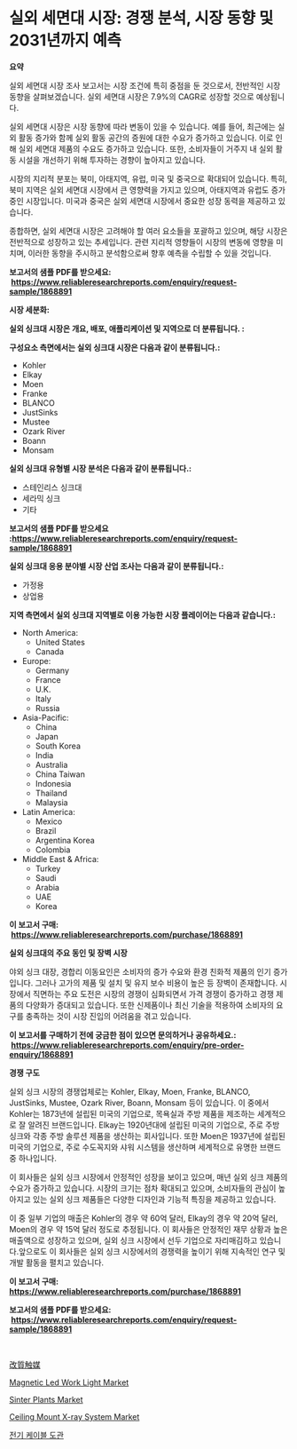 <p><h1>실외 세면대 시장: 경쟁 분석, 시장 동향 및 2031년까지 예측</h1></p><p><strong>요약</strong></p>
<p><p>실외 세면대 시장 조사 보고서는 시장 조건에 특히 중점을 둔 것으로서, 전반적인 시장 동향을 살펴보겠습니다. 실외 세면대 시장은 7.9%의 CAGR로 성장할 것으로 예상됩니다. </p><p>실외 세면대 시장은 시장 동향에 따라 변동이 있을 수 있습니다. 예를 들어, 최근에는 실외 활동 증가와 함께 실외 활동 공간의 증원에 대한 수요가 증가하고 있습니다. 이로 인해 실외 세면대 제품의 수요도 증가하고 있습니다. 또한, 소비자들이 거주지 내 실외 활동 시설을 개선하기 위해 투자하는 경향이 높아지고 있습니다.</p><p>시장의 지리적 분포는 북미, 아태지역, 유럽, 미국 및 중국으로 확대되어 있습니다. 특히, 북미 지역은 실외 세면대 시장에서 큰 영향력을 가지고 있으며, 아태지역과 유럽도 증가 중인 시장입니다. 미국과 중국은 실외 세면대 시장에서 중요한 성장 동력을 제공하고 있습니다.</p><p>종합하면, 실외 세면대 시장은 고려해야 할 여러 요소들을 포괄하고 있으며, 해당 시장은 전반적으로 성장하고 있는 추세입니다. 관련 지리적 영향들이 시장의 변동에 영향을 미치며, 이러한 동향을 주시하고 분석함으로써 향후 예측을 수립할 수 있을 것입니다.</p></p>
<p><strong>보고서의 샘플 PDF를 받으세요: &nbsp;<a href="https://www.reliableresearchreports.com/enquiry/request-sample/1868891">https://www.reliableresearchreports.com/enquiry/request-sample/1868891</a></strong></p>
<p><strong>시장 세분화:</strong></p>
<p><strong> 실외 싱크대 시장은 개요, 배포, 애플리케이션 및 지역으로 더 분류됩니다. :</strong></p>
<p><strong>구성요소 측면에서는 실외 싱크대 시장은 다음과 같이 분류됩니다.:</strong></p>
<p><ul><li>Kohler</li><li>Elkay</li><li>Moen</li><li>Franke</li><li>BLANCO</li><li>JustSinks</li><li>Mustee</li><li>Ozark River</li><li>Boann</li><li>Monsam</li></ul></p>
<p><strong> 실외 싱크대 유형별 시장 분석은 다음과 같이 분류됩니다.:</strong></p>
<p><ul><li>스테인리스 싱크대</li><li>세라믹 싱크</li><li>기타</li></ul></p>
<p><strong>보고서의 샘플 PDF를 받으세요 :<a href="https://www.reliableresearchreports.com/enquiry/request-sample/1868891">https://www.reliableresearchreports.com/enquiry/request-sample/1868891</a></strong></p>
<p><strong> 실외 싱크대 응용 분야별 시장 산업 조사는 다음과 같이 분류됩니다.:</strong></p>
<p><ul><li>가정용</li><li>상업용</li></ul></p>
<p><strong>지역 측면에서 실외 싱크대 지역별로 이용 가능한 시장 플레이어는 다음과 같습니다.:</strong></p>
<p><ul>
    <li>
        North America:
        <ul>
            <li>United States</li>
            <li>Canada</li>
        </ul>
    </li>
    <li>
        Europe:
        <ul>
            <li>Germany</li>
            <li>France</li>
            <li>U.K.</li>
            <li>Italy</li>
            <li>Russia</li>
        </ul>
    </li>
    <li>
        Asia-Pacific:
        <ul>
            <li>China</li>
            <li>Japan</li>
            <li>South Korea</li>
            <li>India</li>
            <li>Australia</li>
            <li>China Taiwan</li>
            <li>Indonesia</li>
            <li>Thailand</li>
            <li>Malaysia</li>
        </ul>
    </li>
    <li>
        Latin America:
        <ul>
            <li>Mexico</li>
            <li>Brazil</li>
            <li>Argentina Korea</li>
            <li>Colombia</li>
        </ul>
    </li>
    <li>
        Middle East & Africa:
        <ul>
            <li>Turkey</li>
            <li>Saudi</li>
            <li>Arabia</li>
            <li>UAE</li>
            <li>Korea</li>
        </ul>
    </li>
    </ul></p>
<p><strong>이 보고서 구매: &nbsp;<a href="https://www.reliableresearchreports.com/purchase/1868891">https://www.reliableresearchreports.com/purchase/1868891</a></strong></p>
<p><strong>실외 싱크대의 주요 동인 및 장벽 시장</strong></p>
<p><p>야외 싱크 대장, 경합리 이동요인은 소비자의 증가 수요와 환경 친화적 제품의 인기 증가입니다. 그러나 고가의 제품 및 설치 및 유지 보수 비용이 높은 등 장벽이 존재합니다. 시장에서 직면하는 주요 도전은 시장의 경쟁이 심화되면서 가격 경쟁이 증가하고 경쟁 제품의 다양화가 증대되고 있습니다. 또한 신제품이나 최신 기술을 적용하여 소비자의 요구를 충족하는 것이 시장 진입의 어려움을 겪고 있습니다.</p></p>
<p><strong>이 보고서를 구매하기 전에 궁금한 점이 있으면 문의하거나 공유하세요.: &nbsp;<a href="https://www.reliableresearchreports.com/enquiry/pre-order-enquiry/1868891">https://www.reliableresearchreports.com/enquiry/pre-order-enquiry/1868891</a></strong></p>
<p><strong>경쟁 구도</strong></p>
<p><p>실외 싱크 시장의 경쟁업체로는 Kohler, Elkay, Moen, Franke, BLANCO, JustSinks, Mustee, Ozark River, Boann, Monsam 등이 있습니다. 이 중에서 Kohler는 1873년에 설립된 미국의 기업으로, 목욕실과 주방 제품을 제조하는 세계적으로 잘 알려진 브랜드입니다. Elkay는 1920년대에 설립된 미국의 기업으로, 주로 주방 싱크와 각종 주방 솔루션 제품을 생산하는 회사입니다. 또한 Moen은 1937년에 설립된 미국의 기업으로, 주로 수도꼭지와 샤워 시스템을 생산하며 세계적으로 유명한 브랜드 중 하나입니다.</p><p>이 회사들은 실외 싱크 시장에서 안정적인 성장을 보이고 있으며, 매년 실외 싱크 제품의 수요가 증가하고 있습니다. 시장의 크기는 점차 확대되고 있으며, 소비자들의 관심이 높아지고 있는 실외 싱크 제품들은 다양한 디자인과 기능적 특징을 제공하고 있습니다.</p><p>이 중 일부 기업의 매출은 Kohler의 경우 약 60억 달러, Elkay의 경우 약 20억 달러, Moen의 경우 약 15억 달러 정도로 추정됩니다. 이 회사들은 안정적인 재무 상황과 높은 매출액으로 성장하고 있으며, 실외 싱크 시장에서 선두 기업으로 자리매김하고 있습니다.앞으로도 이 회사들은 실외 싱크 시장에서의 경쟁력을 높이기 위해 지속적인 연구 및 개발 활동을 펼치고 있습니다.</p></p>
<p><strong>이 보고서 구매: &nbsp; <a href="https://www.reliableresearchreports.com/purchase/1868891">https://www.reliableresearchreports.com/purchase/1868891</a></strong></p>
<p><strong>보고서의 샘플 PDF를 받으세요: &nbsp;<a href="https://www.reliableresearchreports.com/enquiry/request-sample/1868891">https://www.reliableresearchreports.com/enquiry/request-sample/1868891</a></strong><strong></strong></p>
<p>&nbsp;</p>
<p><p><a href="https://github.com/nxboeu02965442/Market-Research-Report-List-1/blob/main/29895973520.md">改質触媒</a></p><p><a href="https://github.com/rahu1506/Market-Research-Report-List-3/blob/main/magnetic-led-work-light-market.md">Magnetic Led Work Light Market</a></p><p><a href="https://view.publitas.com/reportprime-1/sinter-plants-market-size-growing-and-forecasted-for-period-from-2024-2031-and-provides-complete-market-analysis-of-this-market/">Sinter Plants Market</a></p><p><a href="https://issuu.com/reportprime-2/docs/ceiling-mount-x-ray-system-market-size-2030.pptx">Ceiling Mount X-ray System Market</a></p><p><a href="https://github.com/mpodehpw07370073/Market-Research-Report-List-1/blob/main/72248403063.md">전기 케이블 도관</a></p></p>